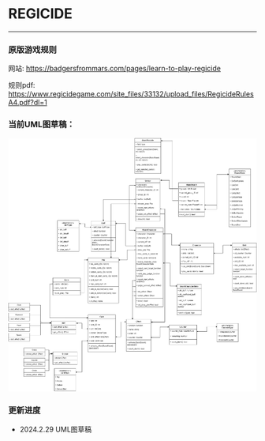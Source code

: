 # REGICIDE
---
### 原版游戏规则
网站: https://badgersfrommars.com/pages/learn-to-play-regicide

规则pdf: https://www.regicidegame.com/site_files/33132/upload_files/RegicideRulesA4.pdf?dl=1
### 当前UML图草稿：
![Alt text](./fig/REGICIDE_UML_v1.1.png)
### 更新进度
+ 2024.2.29 UML图草稿